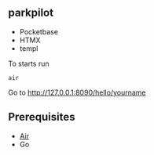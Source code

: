 ## parkpilot

- Pocketbase
- HTMX
- templ

To starts run
```
air
```

Go to http://127.0.0.1:8090/hello/yourname

## Prerequisites
- [Air](https://github.com/cosmtrek/air)
- Go